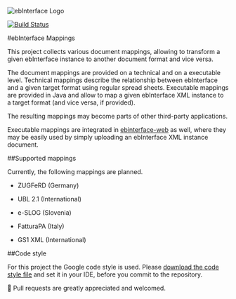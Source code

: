 ![ebInterface Logo](https://github.com/pliegl/ebinterface/blob/master/site/images/logo.jpg?raw=true "ebInterface e-Invoice standard")

[![Build Status](https://travis-ci.org/austriapro/ebinterface-mappings.svg?branch=master)](https://travis-ci.org/austriapro/ebinterface-mappings)

#ebInterface Mappings

This project collects various document mappings, allowing to transform a given ebInterface instance to another document format and vice versa.

The document mappings are provided on a technical and on a executable level. Technical mappings describe the relationship between ebInterface and a given target format using regular spread sheets. Executable mappings are provided in Java and allow to map a given ebInterface XML instance to a target format (and vice versa, if provided).

The resulting mappings may become parts of other third-party applications.

Executable mappings are integrated in [ebinterface-web](https://github.com/austriapro/ebinterface-web) as well, where they may be easily used by simply uploading an ebInterface XML instance document. 

##Supported mappings

Currently, the following mappings are planned.

 * ZUGFeRD (Germany)
 * UBL 2.1 (International)
 
 * e-SLOG (Slovenia)
 * FatturaPA (Italy)
 * GS1 XML (International)
 	
##Code style

For this project the Google code style is used. Please [download the code style file](https://code.google.com/p/google-styleguide/source/browse/trunk/intellij-java-google-style.xml) and set it in your IDE, before you commit to the repository. 

:green_heart: Pull requests are greatly appreciated and welcomed.




